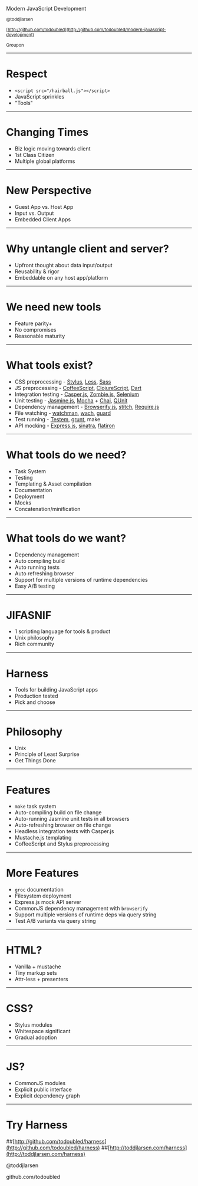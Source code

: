 Modern JavaScript Development

<small>@toddjlarsen</small>

<small>[http://github.com/todoubled](http://github.com/todoubled/modern-javascript-development)</small>

<small>Groupon</small>

---


# Respect
- `<script src="/hairball.js"></script>`
- JavaScript sprinkles
- "Tools"
---


# Changing Times
- Biz logic moving towards client
- 1st Class Citizen
- Multiple global platforms
---


# New Perspective
- Guest App vs. Host App
- Input vs. Output
- Embedded Client Apps
---


# Why untangle client and server?
- Upfront thought about data input/output
- Reusability & rigor
- Embeddable on any host app/platform
---


# We need new tools
- Feature parity+
- No compromises
- Reasonable maturity
---


# What tools exist?
- CSS preprocessing - [Stylus](http://learnboost.github.com/stylus/), [Less](http://lesscss.org/), [Sass](http://sass-lang.com/)
- JS preprocessing - [CoffeeScript](http://coffeescript.org/), [ClojureScript](https://github.com/clojure/clojurescript), [Dart](http://www.dartlang.org/)
- Integration testing - [Casper.js](http://casperjs.org/), [Zombie.js](http://zombie.labnotes.org/), [Selenium](http://seleniumhq.org/)
- Unit testing - [Jasmine.js](http://pivotal.github.com/jasmine/), [Mocha](http://visionmedia.github.com/mocha/) + [Chai](http://chaijs.com/), [QUnit](http://qunitjs.com/)
- Dependency management - [Browserify.js](http://browserify.org/), [stitch](https://github.com/sstephenson/stitch), [Require.js](http://requirejs.org/)
- File watching - [watchman](https://github.com/dfjones/watchman), [wach](https://github.com/quackingduck/wach), [guard](https://github.com/guard/guard)
- Test running - [Testem](https://github.com/airportyh/testem), [grunt](http://gruntjs.com/), make
- API mocking - [Express.js](http://expressjs.com/), [sinatra](http://www.sinatrarb.com/), [flatiron](http://flatironjs.org/)
---


# What tools do we need?
- Task System
- Testing
- Templating & Asset compilation
- Documentation
- Deployment
- Mocks
- Concatenation/minification
---


# What tools do we want?
- Dependency management
- Auto compiling build
- Auto running tests
- Auto refreshing browser
- Support for multiple versions of runtime dependencies
- Easy A/B testing
---


# JIFASNIF
- 1 scripting language for tools & product
- Unix philosophy
- Rich community
---


# Harness
- Tools for building JavaScript apps
- Production tested
- Pick and choose
---


# Philosophy
- Unix
- Principle of Least Surprise
- Get Things Done
---


# Features
- `make` task system
- Auto-compiling build on file change
- Auto-running Jasmine unit tests in all browsers
- Auto-refreshing browser on file change
- Headless integration tests with Casper.js
- Mustache.js templating
- CoffeeScript and Stylus preprocessing
---


# More Features
- `groc` documentation
- Filesystem deployment
- Express.js mock API server
- CommonJS dependency management with `browserify`
- Support multiple versions of runtime deps via query string
- Test A/B variants via query string
---


# HTML?
- Vanilla + mustache
- Tiny markup sets
- Attr-less + presenters

<script src="https://gist.github.com/4536762.js?file=html.mustache"></script>
---


# CSS?
- Stylus modules
- Whitespace significant
- Gradual adoption

<script src="https://gist.github.com/4536762.js?file=css.styl"></script>
---


# JS?
- CommonJS modules
- Explicit public interface
- Explicit dependency graph

<script src="https://gist.github.com/4536762.js?file=search-error.coffee"></script>
<script src="https://gist.github.com/4536762.js?file=callbacks.coffee"></script>
---

# Try Harness
##[http://github.com/todoubled/harness](http://github.com/todoubled/harness)
##[http://toddjlarsen.com/harness](http://toddjlarsen.com/harness)

@toddjlarsen

github.com/todoubled
